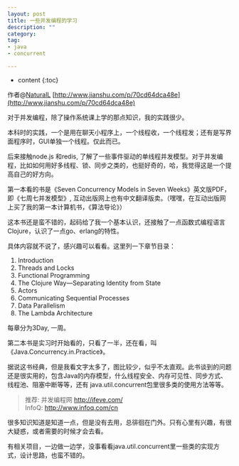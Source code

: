 ```yaml
---
layout: post
title: 一些并发编程的学习
description: ""
category: 
tag: 
- java
- concurrent

---
```

* content
{:toc}

作者@[NaturalL](https://github.com/NaturalL) [http://www.jianshu.com/p/70cd64dca48e](http://www.jianshu.com/p/70cd64dca48e)

对于并发编程，除了操作系统课上学的那点知识，我的实践很少。

本科时的实践，一个是用在聊天小程序上，一个线程收，一个线程发；还有是写界面程序时，GUI单独一个线程。仅此而已。

后来接触node.js 和redis, 了解了一些事件驱动的单线程并发模型。对于并发编程，比如如何用好多线程、锁、同步之类的，也挺好奇的，哈，我觉得这是一个提高自己的好方向。

第一本看的书是《Seven Concurrency Models in Seven Weeks》英文版PDF，即《七周七并发模型》, 互动出版网上也有中文翻译版卖。（嘿嘿，在互动出版网上买了我的第一本计算机书，《算法导论》）

这本书还是蛮不错的，起码给了我一个基本认识，还接触了一点函数式编程语言Clojure，认识了一点go、erlang的特性。

具体内容就不说了，感兴趣可以看看。这里列一下章节目录：

1. Introduction
2. Threads and Locks
3. Functional Programming
4. The Clojure Way—Separating Identity from State
5. Actors
6. Communicating Sequential Processes
7. Data Parallelism
8. The Lambda Architecture

每章分为3Day, 一周。

第二本书是实习时开始看的，只看了一半，还在看，叫《Java.Concurrency.in.Practice》。

据说这书经典，但是我看文字太多了，图比较少，似乎不太直观。此书谈到的问题还是很实用的，包含Java的内存模型，什么线程安全、内存可见性、同步方式、线程池、阻塞中断等等，还有 java.util.concurrent包里很多类的使用方法等等。

> 推荐:
> 并发编程网 http://ifeve.com/   
> InfoQ: http://www.infoq.com/cn

很多知识知道是知道一点，但是没有去用，总徘徊在门外。只有心里有兴趣，有很大疑惑，或者需要的时候才会去看。

有相关项目，一边做一边学，没事看看java.util.concurrent里一些类的实现方式，设计思路，也蛮不错的。
